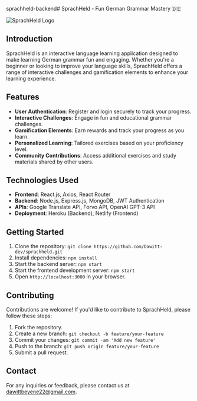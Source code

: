
sprachheld-backend# SprachHeld - Fun German Grammar Mastery 🇩🇪

![SprachHeld Logo](https://www.canva.com/design/DAGF0Jgtxhs/NHj_8gB42Ro8qQrIKTY29g/edit?utm_content=DAGF0Jgtxhs&utm_campaign=designshare&utm_medium=link2&utm_source=sharebutton)

## Introduction
SprachHeld is an interactive language learning application designed to make learning German grammar fun and engaging. Whether you're a beginner or looking to improve your language skills, SprachHeld offers a range of interactive challenges and gamification elements to enhance your learning experience.

## Features
- **User Authentication**: Register and login securely to track your progress.
- **Interactive Challenges**: Engage in fun and educational grammar challenges.
- **Gamification Elements**: Earn rewards and track your progress as you learn.
- **Personalized Learning**: Tailored exercises based on your proficiency level.
- **Community Contributions**: Access additional exercises and study materials shared by other users.

## Technologies Used
- **Frontend**: React.js, Axios, React Router
- **Backend**: Node.js, Express.js, MongoDB, JWT Authentication
- **APIs**: Google Translate API, Forvo API, OpenAI GPT-3 API
- **Deployment**: Heroku (Backend), Netlify (Frontend)

## Getting Started
1. Clone the repository: `git clone https://github.com/Dawitt-dev/sprachheld.git`
2. Install dependencies: `npm install`
3. Start the backend server: `npm start`
4. Start the frontend development server: `npm start`
5. Open `http://localhost:3000` in your browser.

## Contributing
Contributions are welcome! If you'd like to contribute to SprachHeld, please follow these steps:
1. Fork the repository.
2. Create a new branch: `git checkout -b feature/your-feature`
3. Commit your changes: `git commit -am 'Add new feature'`
4. Push to the branch: `git push origin feature/your-feature`
5. Submit a pull request.

## Contact
For any inquiries or feedback, please contact us at [dawittbeyene22@gmail.com](mailto:dawittbeyene22@gmail.com).
